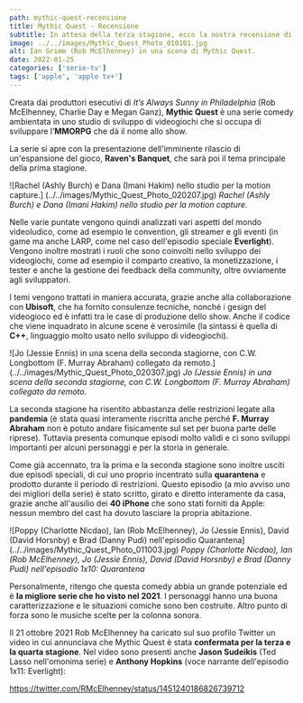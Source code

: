 ```yaml
---
path: mythic-quest-recensione
title: Mythic Quest - Recensione
subtitle: In attesa della terza stagione, ecco la nostra recensione di Mythic Quest, la serie comedy ambientata in uno studio di sviluppo di videogiochi
image: ../../images/Mythic_Quest_Photo_010101.jpg
alt: Ian Grimm (Rob McElhenney) in una scena di Mythic Quest.
date: 2022-01-25
categories: ['serie-tv']
tags: ['apple', 'apple tv+']
---
```


Creata dai produttori esecutivi di *It’s Always Sunny in Philadelphia* (Rob McElhenney, Charlie Day e Megan Ganz), **Mythic Quest** è una serie comedy ambientata in uno studio di sviluppo di videogiochi che si occupa di sviluppare l’**MMORPG** che dà il nome allo show.

La serie si apre con la presentazione dell'imminente rilascio di un'espansione del gioco, **Raven's Banquet**, che sarà poi il tema principale della prima stagione.

![Rachel (Ashly Burch) e Dana (Imani Hakim) nello studio per la motion capture.] (../../images/Mythic_Quest_Photo_020207.jpg)
*Rachel (Ashly Burch) e Dana (Imani Hakim) nello studio per la motion capture.*

Nelle varie puntate vengono quindi analizzati vari aspetti del mondo videoludico, come ad esempio le convention, gli streamer e gli eventi (in game ma anche LARP, come nel caso dell'episodio speciale **Everlight**). Vengono inoltre mostrati i ruoli che sono coinvolti nello sviluppo dei videogiochi, come ad esempio il comparto creativo, la monetizzazione, i tester e anche la gestione dei feedback della community, oltre ovviamente agli sviluppatori.

I temi vengono trattati in maniera accurata, grazie anche alla collaborazione con **Ubisoft**, che ha fornito consulenze tecniche, nonché i gesign del videogioco ed è infatti tra le case di produzione dello show. Anche il codice che viene inquadrato in alcune scene è verosimile (la sintassi è quella di **C++**, linguaggio molto usato nello sviluppo di videogiochi).

![Jo (Jessie Ennis) in una scena della seconda stagiorne, con C.W. Longbottom (F. Murray Abraham) collegato da remoto.] (../../images/Mythic_Quest_Photo_020307.jpg)
*Jo (Jessie Ennis) in una scena della seconda stagiorne, con C.W. Longbottom (F. Murray Abraham) collegato da remoto.*

La seconda stagione ha risentito abbastanza delle restrizioni legate alla **pandemia** (è stata quasi interamente riscritta anche perché **F. Murray Abraham** non è potuto andare fisicamente sul set per buona parte delle riprese). Tuttavia presenta comunque episodi molto validi e ci sono sviluppi importanti per alcuni personaggi e per la storia in generale.

Come già accennato, tra la prima e la seconda stagione sono inoltre usciti due episodi speciali, di cui uno proprio incentrato sulla **quarantena** e prodotto durante il periodo di restrizioni. Questo episodio (a mio avviso uno dei migliori della serie) è stato scritto, girato e diretto interamente da casa, grazie anche all'ausilio dei **40 iPhone** che sono stati forniti da Apple: nessun membro del cast ha dovuto lasciare la propria abitazione.

![Poppy (Charlotte Nicdao), Ian (Rob McElhenney), Jo (Jessie Ennis), David (David Horsnby) e Brad (Danny Pudi) nell'episodio Quarantena] (../../images/Mythic_Quest_Photo_011003.jpg)
*Poppy (Charlotte Nicdao), Ian (Rob McElhenney), Jo (Jessie Ennis), David (David Horsnby) e Brad (Danny Pudi) nell'episodio 1x10: Quarantena*

Personalmente, ritengo che questa comedy abbia un grande potenziale ed è **la migliore serie che ho visto nel 2021**. I personaggi hanno una buona caratterizzazione e le situazioni comiche sono ben costruite. Altro punto di forza sono le musiche scelte per la colonna sonora.

Il 21 ottobre 2021 Rob McElhenney ha caricato sul suo profilo Twitter un video in cui annunciava che Mythic Quest è stata **confermata per la terza e la quarta stagione**. Nel video sono presenti anche **Jason Sudeikis** (Ted Lasso nell'omonima serie) e **Anthony Hopkins** (voce narrante dell'episodio 1x11: Everlight):

https://twitter.com/RMcElhenney/status/1451240186826739712